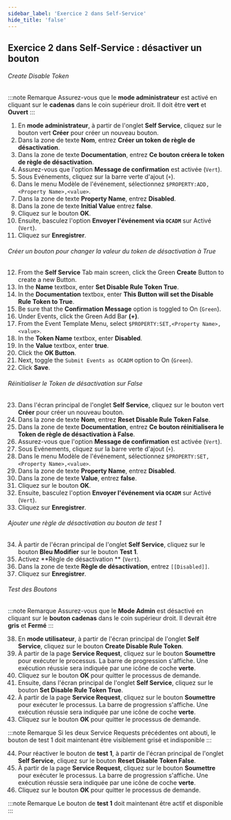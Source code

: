 ```yaml
---
sidebar_label: 'Exercice 2 dans Self-Service'
hide_title: 'false'
---
```


## Exercice 2 dans Self-Service : désactiver un bouton

###### Create Disable Token

:::note Remarque
Assurez-vous que le **mode administrateur** est activé en cliquant sur le **cadenas** dans le coin supérieur droit. Il doit être **vert** et **Ouvert**
:::

1. En **mode administrateur**, à partir de l'onglet **Self Service**, cliquez sur le bouton vert **Créer** pour créer un nouveau bouton.
2. Dans la zone de texte **Nom**, entrez **Créer un token de règle de désactivation**.
3. Dans la zone de texte **Documentation**, entrez **Ce bouton créera le token de règle de désactivation**.
4. Assurez-vous que l'option **Message de confirmation** est activée (```Vert```).
5. Sous Evénements, cliquez sur la barre verte d'ajout (```+```).
6. Dans le menu Modèle de l'événement, sélectionnez ```$PROPERTY:ADD,<Property Name>,<value>```.
7. Dans la zone de texte **Property Name**, entrez **Disabled**.
8. Dans la zone de texte **Initial Value** entrez **false**.
9. Cliquez sur le bouton **OK**.
10. Ensuite, basculez l'option **Envoyer l'événement via ```OCADM```** sur Activé (```Vert```).
11. Cliquez sur **Enregistrer**.

###### Créer un bouton pour changer la valeur du token de désactivation à True

12. From the **Self Service** Tab main screen, click the Green **Create** Button to create a new Button.
13. In the **Name** textbox, enter **Set Disable Rule Token True**.
14. In the **Documentation** textbox, enter **This Button will set the Disable Rule Token to True**.
15. Be sure that the **Confirmation Message** option is toggled to On (```Green```).
16. Under Events, click the Green Add Bar **(+)**.
17. From the Event Template Menu, select ```$PROPERTY:SET,<Property Name>,<value>```.
18. In the **Token Name** textbox, enter **Disabled**.
19. In the **Value** textbox, enter **true**.
20. Click the **OK Button**.
21. Next, toggle the ```Submit Events as OCADM``` option to On (```Green```).
22. Click **Save**. 

###### Réinitialiser le Token de désactivation sur False

23. Dans l'écran principal de l'onglet **Self Service**, cliquez sur le bouton vert **Créer** pour créer un nouveau bouton.
24. Dans la zone de texte **Nom**, entrez **Reset Disable Rule Token False**.
25. Dans la zone de texte **Documentation**, entrez **Ce bouton réinitialisera le Token de règle de désactivation à False**.
26. Assurez-vous que l'option **Message de confirmation** est activée (```Vert```).
27. Sous Evénements, cliquez sur la barre verte d'ajout (```+```).
28. Dans le menu Modèle de l'événement,  sélectionnez ```$PROPERTY:SET,<Property Name>,<value>```.
29. Dans la zone de texte **Property Name**, entrez **Disabled**.
30. Dans la zone de texte **Value**, entrez **false**.
31. Cliquez sur le bouton **OK**.
32. Ensuite, basculez l'option **Envoyer l'événement via ```OCADM```** sur Activé (```Vert```).
33. Cliquez sur **Enregistrer**.

 
###### Ajouter une règle de désactivation au bouton de test 1

34. À partir de l'écran principal de l'onglet **Self Service**, cliquez sur le bouton **Bleu Modifier** sur le bouton **Test 1**.
35. Activez **Règle de désactivation ** (```Vert```).
36. Dans la zone de texte **Règle de désactivation**, entrez ```[[Disabled]]```.
37. Cliquez sur **Enregistrer**.


###### Test des Boutons

:::note Remarque
Assurez-vous que le **Mode Admin** est désactivé en cliquant sur le **bouton cadenas** dans le coin supérieur droit. Il devrait être **gris** et **Fermé**
:::

38. En **mode utilisateur**, à partir de l'écran principal de l'onglet **Self Service**, cliquez sur le bouton **Create Disable Rule Token**.
39. À partir de la page **Service Request**, cliquez sur le bouton **Soumettre** pour exécuter le processus. La barre de progression s'affiche. Une exécution réussie sera indiquée par une icône de coche **verte**.
40. Cliquez sur le bouton **OK** pour quitter le processus de demande.
41. Ensuite, dans l'écran principal de l'onglet **Self Service**, cliquez sur le bouton **Set Disable Rule Token True**.
42. À partir de la page **Service Request**, cliquez sur le bouton **Soumettre** pour exécuter le processus. La barre de progression s'affiche. Une exécution réussie sera indiquée par une icône de coche **verte**.
43. Cliquez sur le bouton **OK** pour quitter le processus de demande.

:::note Remarque
Si les deux Service Requests précédentes ont abouti, le bouton de test 1 doit maintenant être visiblement grisé et indisponible
:::

44. Pour réactiver le bouton de **test 1**, à partir de l'écran principal de l'onglet **Self Service**, cliquez sur le bouton **Reset Disable Token False**.
45. À partir de la page **Service Request**, cliquez sur le bouton **Soumettre** pour exécuter le processus. La barre de progression s'affiche. Une exécution réussie sera indiquée par une icône de coche **verte**.
46. Cliquez sur le bouton **OK** pour quitter le processus de demande.

:::note Remarque
Le bouton de **test 1** doit maintenant être actif et disponible
:::